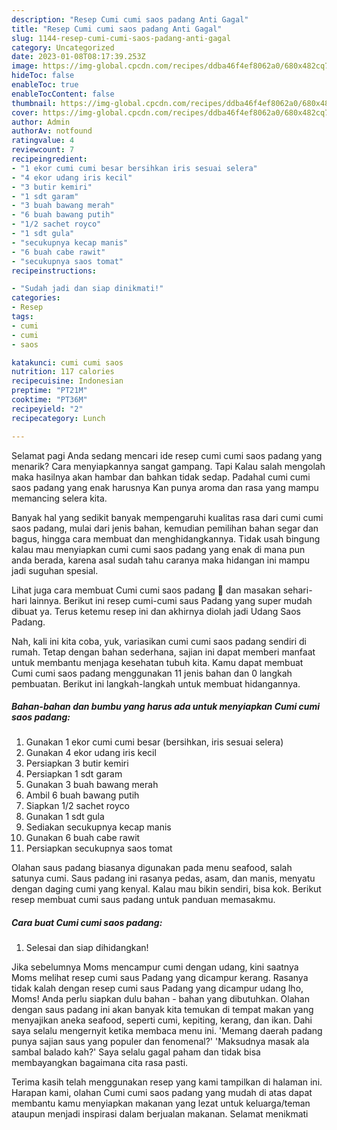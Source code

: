 ```yaml
---
description: "Resep Cumi cumi saos padang Anti Gagal"
title: "Resep Cumi cumi saos padang Anti Gagal"
slug: 1144-resep-cumi-cumi-saos-padang-anti-gagal
category: Uncategorized
date: 2023-01-08T08:17:39.253Z
image: https://img-global.cpcdn.com/recipes/ddba46f4ef8062a0/680x482cq70/cumi-cumi-saos-padang-foto-resep-utama.jpg
hideToc: false
enableToc: true
enableTocContent: false
thumbnail: https://img-global.cpcdn.com/recipes/ddba46f4ef8062a0/680x482cq70/cumi-cumi-saos-padang-foto-resep-utama.jpg
cover: https://img-global.cpcdn.com/recipes/ddba46f4ef8062a0/680x482cq70/cumi-cumi-saos-padang-foto-resep-utama.jpg
author: Admin
authorAv: notfound
ratingvalue: 4
reviewcount: 7
recipeingredient:
- "1 ekor cumi cumi besar bersihkan iris sesuai selera"
- "4 ekor udang iris kecil"
- "3 butir kemiri"
- "1 sdt garam"
- "3 buah bawang merah"
- "6 buah bawang putih"
- "1/2 sachet royco"
- "1 sdt gula"
- "secukupnya kecap manis"
- "6 buah cabe rawit"
- "secukupnya saos tomat"
recipeinstructions:

- "Sudah jadi dan siap dinikmati!"
categories:
- Resep
tags:
- cumi
- cumi
- saos

katakunci: cumi cumi saos 
nutrition: 117 calories
recipecuisine: Indonesian
preptime: "PT21M"
cooktime: "PT36M"
recipeyield: "2"
recipecategory: Lunch

---
```



Selamat pagi Anda sedang mencari ide resep cumi cumi saos padang yang menarik? Cara menyiapkannya sangat gampang. Tapi Kalau salah mengolah maka hasilnya akan hambar dan bahkan tidak sedap. Padahal cumi cumi saos padang yang enak harusnya Kan punya aroma dan rasa yang mampu memancing selera kita.


Banyak hal yang sedikit banyak mempengaruhi kualitas rasa dari cumi cumi saos padang, mulai dari jenis bahan, kemudian pemilihan bahan segar dan bagus, hingga cara membuat dan menghidangkannya. Tidak usah bingung kalau mau menyiapkan cumi cumi saos padang yang enak di mana pun anda berada, karena asal sudah tahu caranya maka hidangan ini mampu jadi suguhan spesial.

Lihat juga cara membuat Cumi cumi saos padang 🦑 dan masakan sehari-hari lainnya. Berikut ini resep cumi-cumi saus Padang yang super mudah dibuat ya. Terus ketemu resep ini dan akhirnya diolah jadi Udang Saos Padang.


Nah, kali ini kita coba, yuk, variasikan cumi cumi saos padang sendiri di rumah. Tetap dengan bahan sederhana, sajian ini dapat memberi manfaat untuk membantu menjaga kesehatan tubuh kita. Kamu dapat membuat Cumi cumi saos padang menggunakan 11 jenis bahan dan 0 langkah pembuatan. Berikut ini langkah-langkah untuk membuat hidangannya.

<!--inarticleads1-->

##### Bahan-bahan dan bumbu yang harus ada untuk menyiapkan Cumi cumi saos padang:

1. Gunakan 1 ekor cumi cumi besar (bersihkan, iris sesuai selera)
1. Gunakan 4 ekor udang iris kecil
1. Persiapkan 3 butir kemiri
1. Persiapkan 1 sdt garam
1. Gunakan 3 buah bawang merah
1. Ambil 6 buah bawang putih
1. Siapkan 1/2 sachet royco
1. Gunakan 1 sdt gula
1. Sediakan secukupnya kecap manis
1. Gunakan 6 buah cabe rawit
1. Persiapkan secukupnya saos tomat


Olahan saus padang biasanya digunakan pada menu seafood, salah satunya cumi. Saus padang ini rasanya pedas, asam, dan manis, menyatu dengan daging cumi yang kenyal. Kalau mau bikin sendiri, bisa kok. Berikut resep membuat cumi saus padang untuk panduan memasakmu. 

<!--inarticleads2-->

##### Cara buat Cumi cumi saos padang:


1. Selesai dan siap dihidangkan!

Jika sebelumnya Moms mencampur cumi dengan udang, kini saatnya Moms melihat resep cumi saus Padang yang dicampur kerang. Rasanya tidak kalah dengan resep cumi saus Padang yang dicampur udang lho, Moms! Anda perlu siapkan dulu bahan - bahan yang dibutuhkan. Olahan dengan saus padang ini akan banyak kita temukan di tempat makan yang menyajikan aneka seafood, seperti cumi, kepiting, kerang, dan ikan. Dahi saya selalu mengernyit ketika membaca menu ini. &#39;Memang daerah padang punya sajian saus yang populer dan fenomenal?&#39; &#39;Maksudnya masak ala sambal balado kah?&#39; Saya selalu gagal paham dan tidak bisa membayangkan bagaimana cita rasa pasti. 

Terima kasih telah menggunakan resep yang kami tampilkan di halaman ini. Harapan kami, olahan Cumi cumi saos padang yang mudah di atas dapat membantu kamu menyiapkan makanan yang lezat untuk keluarga/teman ataupun menjadi inspirasi dalam berjualan makanan. Selamat menikmati
